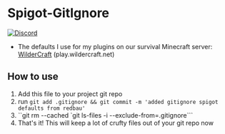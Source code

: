 # Spigot-GitIgnore
[![Discord](https://img.shields.io/discord/272499714048524288.svg?logo=discord)](https://discord.gg/h8N4rrV)

- The defaults I use for my plugins on our survival Minecraft server: [WilderCraft](https://wildercraft.net) (play.wildercraft.net)

## How to use

1. Add this file to your project git repo
2. run `git add .gitignore && git commit -m 'added gitignore spigot defaults from redbau'`
3. ``git rm --cached `git ls-files -i --exclude-from=.gitignore```
4. That's it! This will keep a lot of crufty files out of your git repo now
